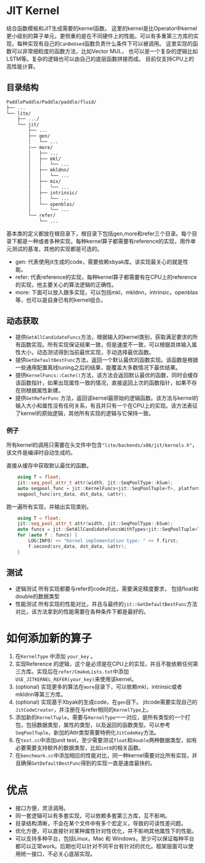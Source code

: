 # JIT Kernel

结合函数模板和JIT生成需要的kernel函数。
这里的kernel是比Operator中kernel更小级别的算子单元，更侧重的是在不同硬件上的性能。可以有多重第三方库的实现，每种实现有自己的`CanBeUsed`函数负责什么条件下可以被调用。
这里实现的函数可以非常细粒度的函数方法，比如Vector MUL， 也可以是一个复杂的逻辑比如LSTM等。复杂的逻辑也可以由自己的底层函数拼接而成。
目前仅支持CPU上的高性能计算。

## 目录结构

```txt
PaddlePaddle/Paddle/paddle/fluid/
├── ...
└── lite/
    ├── .../
    └── jit/
        ├── ...
        ├── gen/
        │   └── ...
        |── more/
        │   ├── ...
        │   ├── mkl/
        │   │   └── ...
        │   ├── mkldnn/
        │   │   └── ...
        │   ├── mix/
        │   │   └── ...
        │   ├── intrinsic/
        │   │   └── ...
        │   └── openblas/
        │       └── ...
        └── refer/
            └── ...
```

基本类的定义都放在根目录下，根目录下包括gen,more和refer三个目录。每个目录下都是一种或者多种实现，每种kernel算子都需要有reference的实现，用作单元测试的基准，其他的实现都是可选的。
- gen: 代表使用jit生成的code，需要依赖xbyak库。该实现最关心的就是性能。
- refer: 代表reference的实现，每种kernel算子都需要有在CPU上的reference的实现，他主要关心的算法逻辑的正确性。
- more: 下面可以放入跟多实现，可以包括mkl，mkldnn，intrinsic，openblas等，也可以是自身已有的kernel组合。

## 动态获取

- 提供`GetAllCandidateFuncs`方法，根据输入的kernel类别，获取满足要求的所有函数实现。所有实现保证结果一致，但是速度不一致，可以根据具体输入属性大小，动态测试得到当前最优实现，手动选择最优函数。
- 提供`GetDefaultBestFunc`方法，返回一个默认最优的函数实现。该函数是根据一些通用配置离线tuning之后的结果，能覆盖大多数情况下最优结果。
- 提供`KernelFuncs::Cache()`方法，该方法会返回默认最优的函数，同时会缓存该函数指针，如果出现属性一致的情况，直接返回上次的函数指针，如果不存在则根据属性新建。
- 提供`GetReferFunc` 方法，返回该kernel最原始的逻辑函数。该方法与kernel的输入大小和属性没有任何关系，有且并只有一个在CPU上的实现。该方法表征了kernel的原始逻辑，其他所有实现的逻辑与它保持一致。

### 例子

所有kernel的调用只需要在头文件中包含`"lite/backends/x86/jit/kernels.h"`， 该文件是编译时自动生成的。

直接从缓存中获取默认最优的函数。

```cpp
    using T = float;
    jit::seq_pool_attr_t attr(width, jit::SeqPoolType::kSum);
    auto seqpool_func = jit::KernelFuncs<jit::SeqPoolTuple<T>, platform::CPUPlace>::Cache().At(attr);
    seqpool_func(src_data, dst_data, &attr);
```

跑一遍所有实现，并输出实现类别。

```cpp
    using T = float;
    jit::seq_pool_attr_t attr(width, jit::SeqPoolType::kSum);
    auto funcs = jit::GetAllCandidateFuncsWithTypes<jit::SeqPoolTuple<T>, platform::CPUPlace>(attr);
    for (auto f : funcs) {
        LOG(INFO) << "Kernel implementation type: " << f.first;
        f.second(src_data, dst_data, &attr);
    }
```

## 测试

- 逻辑测试
    所有实现都要与refer的code对比，需要满足精度要求， 包括float和double的数据类型
- 性能测试
    所有实现的性能对比，并且与最终的`jit::GetDefaultBestFunc`方法对比，该方法拿到的性能需要在各种条件下都是最好的。

# 如何添加新的算子

1. 在`KernelType` 中添加 `your_key` 。
2. 实现Reference 的逻辑，这个是必须是在CPU上的实现，并且不能依赖任何第三方库。实现后在`refer/CmakeLists.txt`中添加`USE_JITKERNEL_REFER(your_key)`来使用该kernel。
3. (optional) 实现更多的算法在`more`目录下，可以依赖mkl，intrinsic或者mkldnn等第三方库。
4. (optional) 实现基于Xbyak的生成code，在`gen`目下。 jitcode需要实现自己的`JitCodeCreator`，并注册在与refer相同的`KernelType`上。
5. 添加新的`KernelTuple`，需要与`KernelType`一一对应，是所有类型的一个打包，包括数据类型，属性的类型，以及返回的函数类型。可以参考`SeqPoolTuple`，新加的Attr类型需要特例化`JitCodeKey`方法。
6. 在`test.cc`中添加unit test，至少需要测试`float`和`double`两种数据类型，如有必要需要支持额外的数据类型，比如`int8`的相关函数。
7. 在`benchmark.cc`中添加相应的性能对比，同一种kernel需要对比所有实现，并且确保`GetDefaultBestFunc`得到的实现一直是速度最快的。

# 优点
- 接口方便，灵活调用。
- 同一套逻辑可以有多套实现，可以依赖多套第三方库，互不影响。
- 目录结构清晰，不会在某个文件中有多个宏定义，导致的可读性差问题。
- 优化方便，可以直接针对某种属性针对性优化，并不影响其他属性下的性能。
- 可以支持多种平台，包括Linux，Mac 和 Windows，至少可以保证每种平台都可以正常work。后期也可以针对不同平台有针对的优化。框架层面可以使用统一接口，不必关心底层实现。
